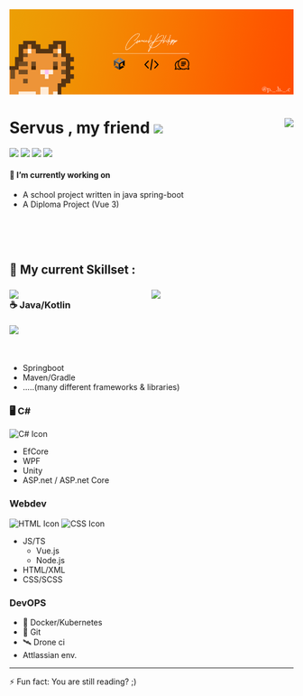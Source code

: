 <img title="a title" alt="BG" src="bg.png">


<div align="center">
<img align="right" src="https://github-readme-stats.vercel.app/api/top-langs/?username=Cse19455&hide_border=true&bg_color=2,090909,131313&text_color=EC9F05&icon_color=FF4E00&title_color=FF4E00" >

<div align="left">
<h1> Servus , my friend <img src="https://media.giphy.com/media/hvRJCLFzcasrR4ia7z/giphy.gif" width="25px"></h1>

<img src="https://img.shields.io/badge/-HTML-e34f26?logo=html5&logoColor=fff">
<img src="https://img.shields.io/badge/-css-1572B6?logo=css3&logoColor=fff">
<img src="https://img.shields.io/badge/-.net-512BD4?logo=.net&logoColor=fff">
<img src="https://img.shields.io/badge/-spring-6DB33F?logo=spring&logoColor=fff">

<h4> 🔭 I’m currently working on</h4>
<ul>
<li>A school project written in java spring-boot</li>
<li>A Diploma Project (Vue 3)</li>
</ul>
</div>

</div>
<br>
<br>
<br>

## 🧠 My current Skillset :
<div align="center">

<img align="right" src="https://github-readme-stats.vercel.app/api?username=Cse19455&show_icons=true&hide_border=true&bg_color=2,EC9F05,FF4E00&text_color=RRGGBB&icon_color=000000&title_color=000000"
 width="50%">

<img align="right" src="https://github-profile-trophy.vercel.app/?username=cse19455&column=4&theme=juicyfresh&no-frame=true&no-bg=true"
 width="50%">
 
<h3 align="left"> ☕ Java/Kotlin<br> <br><img src="https://img.shields.io/badge/-spring-6DB33F?logo=spring&logoColor=fff"></h3>
<br>


<div align="left">
<ul>
<li>Springboot</li>
<li>Maven/Gradle</li>
<li>.....(many different frameworks & libraries)</li>
</ul>
</div>
</div>

### 🖥️ C#
![C# Icon](https://img.shields.io/badge/-.net-512BD4?logo=.net&logoColor=fff)
- EfCore
- WPF
- Unity
- ASP.net / ASP.net Core
### Webdev
![HTML Icon](https://img.shields.io/badge/-HTML-e34f26?logo=html5&logoColor=fff)
![CSS Icon](https://img.shields.io/badge/-css-1572B6?logo=css3&logoColor=fff)
- JS/TS
    - Vue.js
    - Node.js
- HTML/XML
- CSS/SCSS
### DevOPS
- 🐋 Docker/Kubernetes
- 👾 Git
- 🛰 Drone ci
- Attlassian env.

----
⚡ Fun fact: You are still reading? ;)
